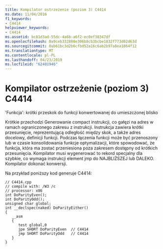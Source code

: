 ```yaml
---
title: Kompilator ostrzeżenie (poziom 3) C4414
ms.date: 11/04/2016
f1_keywords:
- C4414
helpviewer_keywords:
- C4414
ms.assetid: bc81d3ad-55dc-4a6b-a6f2-ec0ef38347df
ms.openlocfilehash: 0a9ceb332888e306b8cb3bcbe1832f773d02d63d
ms.sourcegitcommit: 0ab61bc3d2b6cfbd52a16c6ab2b97a8ea1864f12
ms.translationtype: MT
ms.contentlocale: pl-PL
ms.lasthandoff: 04/23/2019
ms.locfileid: "62401946"
---
```

# <a name="compiler-warning-level-3-c4414"></a>Kompilator ostrzeżenie (poziom 3) C4414

'Funkcja': krótki przeskok do funkcji konwertowanej do umieszczonej blisko

Krótkie przechodzi Generowanie compact instrukcji, co gałęzi na adres w ramach ograniczonego zakresu z instrukcji. Instrukcja zawiera krótki przesunięcie, reprezentującą odległość między skok, a także adres docelowy, definicji funkcji. Podczas łączenia funkcji może być przenoszony lub w czasie konsolidowania funkcje optymalizacji, które spowodować, że funkcja, która ma zostać przeniesiona poza zakresem dostępny od krótkich przesunięcia. Kompilator musi wygenerować to rekord specjalny dla szybkie, co wymaga instrukcji element jmp do NAJBLIŻSZEJ lub DALEKO. Kompilator dokonać konwersji.

Na przykład poniższy kod generuje C4414:

```
// C4414.cpp
// compile with: /W3 /c
// processor: x86
int DoParityEven();
int DoParityOdd();
unsigned char global;
int __declspec(naked) DoParityEither()
{
   __asm
   {
      test global,0
      jpe SHORT DoParityEven  // C4414
      jmp SHORT DoParityOdd   // C4414
   }
}
```